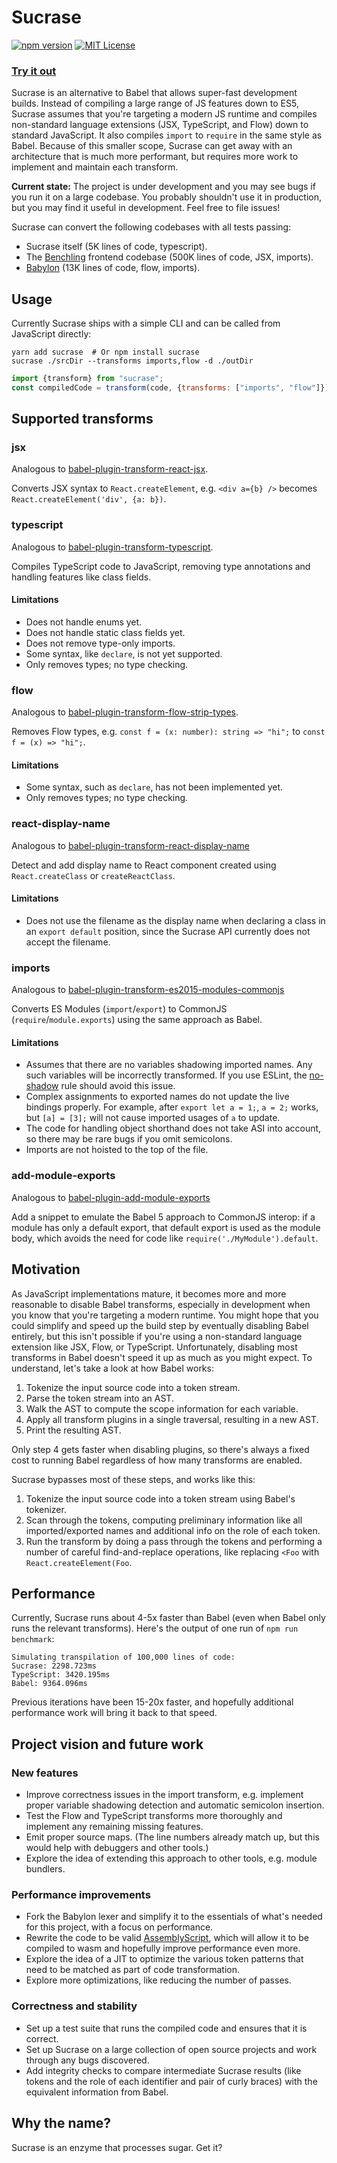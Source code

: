 # Sucrase

[![npm version](https://badge.fury.io/js/sucrase.svg)](https://www.npmjs.com/package/sucrase)
[![MIT License](https://img.shields.io/npm/l/express.svg?maxAge=2592000)](LICENSE)

### [Try it out](https://sucrase.io)

Sucrase is an alternative to Babel that allows super-fast development builds.
Instead of compiling a large range of JS features down to ES5, Sucrase assumes
that you're targeting a modern JS runtime and compiles non-standard language
extensions (JSX, TypeScript, and Flow) down to standard JavaScript. It also
compiles `import` to `require` in the same style as Babel. Because of this
smaller scope, Sucrase can get away with an architecture that is much more
performant, but requires more work to implement and maintain each transform.

**Current state:** The project is under development and you may see bugs if you
run it on a large codebase. You probably shouldn't use it in production, but you
may find it useful in development. Feel free to file issues!

Sucrase can convert the following codebases with all tests passing:
* Sucrase itself (5K lines of code, typescript).
* The [Benchling](https://benchling.com/) frontend codebase
  (500K lines of code, JSX, imports).
* [Babylon](https://github.com/babel/babel/tree/master/packages/babylon)
  (13K lines of code, flow, imports).

## Usage

Currently Sucrase ships with a simple CLI and can be called from JavaScript
directly:

```
yarn add sucrase  # Or npm install sucrase
sucrase ./srcDir --transforms imports,flow -d ./outDir
```

```js
import {transform} from "sucrase";
const compiledCode = transform(code, {transforms: ["imports", "flow"]});
```

## Supported transforms

### jsx

Analogous to [babel-plugin-transform-react-jsx](https://babeljs.io/docs/plugins/transform-react-jsx/).

Converts JSX syntax to `React.createElement`, e.g. `<div a={b} />` becomes
`React.createElement('div', {a: b})`.

### typescript

Analogous to [babel-plugin-transform-typescript](https://github.com/babel/babel/tree/master/packages/babel-plugin-transform-typescript).

Compiles TypeScript code to JavaScript, removing type annotations and handling
features like class fields.

#### Limitations

* Does not handle enums yet.
* Does not handle static class fields yet.
* Does not remove type-only imports.
* Some syntax, like `declare`, is not yet supported.
* Only removes types; no type checking.

### flow

Analogous to [babel-plugin-transform-flow-strip-types](https://babeljs.io/docs/plugins/transform-flow-strip-types/).

Removes Flow types, e.g. `const f = (x: number): string => "hi";` to
`const f = (x) => "hi";`.

#### Limitations

* Some syntax, such as `declare`, has not been implemented yet.
* Only removes types; no type checking.

### react-display-name

Analogous to [babel-plugin-transform-react-display-name](https://babeljs.io/docs/plugins/transform-react-display-name/)

Detect and add display name to React component created using `React.createClass`
or `createReactClass`.

#### Limitations

* Does not use the filename as the display name when declaring a class in an
  `export default` position, since the Sucrase API currently does not accept the
  filename.

### imports

Analogous to [babel-plugin-transform-es2015-modules-commonjs](https://babeljs.io/docs/plugins/transform-es2015-modules-commonjs/)

Converts ES Modules (`import`/`export`) to CommonJS (`require`/`module.exports`)
using the same approach as Babel.

#### Limitations

* Assumes that there are no variables shadowing imported names. Any such
  variables will be incorrectly transformed. If you use ESLint, the
  [no-shadow](https://eslint.org/docs/rules/no-shadow) rule should avoid this
  issue.
* Complex assignments to exported names do not update the live bindings
  properly. For example, after `export let a = 1;`, `a = 2;` works, but
  `[a] = [3];` will not cause imported usages of `a` to update.
* The code for handling object shorthand does not take ASI into account, so
  there may be rare bugs if you omit semicolons.
* Imports are not hoisted to the top of the file.

### add-module-exports

Analogous to [babel-plugin-add-module-exports](https://github.com/59naga/babel-plugin-add-module-exports)

Add a snippet to emulate the Babel 5 approach to CommonJS interop: if a module
has only a default export, that default export is used as the module body, which
avoids the need for code like `require('./MyModule').default`.

## Motivation

As JavaScript implementations mature, it becomes more and more reasonable to
disable Babel transforms, especially in development when you know that you're
targeting a modern runtime. You might hope that you could simplify and speed up
the build step by eventually disabling Babel entirely, but this isn't possible
if you're using a non-standard language extension like JSX, Flow, or TypeScript.
Unfortunately, disabling most transforms in Babel doesn't speed it up as much as
you might expect. To understand, let's take a look at how Babel works:

1. Tokenize the input source code into a token stream.
2. Parse the token stream into an AST.
3. Walk the AST to compute the scope information for each variable.
4. Apply all transform plugins in a single traversal, resulting in a new AST.
5. Print the resulting AST.

Only step 4 gets faster when disabling plugins, so there's always a fixed cost
to running Babel regardless of how many transforms are enabled.

Sucrase bypasses most of these steps, and works like this:
1. Tokenize the input source code into a token stream using Babel's tokenizer.
2. Scan through the tokens, computing preliminary information like all
   imported/exported names and additional info on the role of each token.
3. Run the transform by doing a pass through the tokens and performing a number
   of careful find-and-replace operations, like replacing `<Foo` with
   `React.createElement(Foo`.

## Performance

Currently, Sucrase runs about 4-5x faster than Babel (even when Babel only runs
the relevant transforms). Here's the output of one run of `npm run benchmark`:

```
Simulating transpilation of 100,000 lines of code:
Sucrase: 2298.723ms
TypeScript: 3420.195ms
Babel: 9364.096ms
```

Previous iterations have been 15-20x faster, and hopefully additional
performance work will bring it back to that speed.

## Project vision and future work

### New features

* Improve correctness issues in the import transform, e.g. implement proper
  variable shadowing detection and automatic semicolon insertion.
* Test the Flow and TypeScript transforms more thoroughly and implement any
  remaining missing features.
* Emit proper source maps. (The line numbers already match up, but this would
  help with debuggers and other tools.)
* Explore the idea of extending this approach to other tools, e.g. module
  bundlers.

### Performance improvements

* Fork the Babylon lexer and simplify it to the essentials of what's needed
  for this project, with a focus on performance.
* Rewrite the code to be valid [AssemblyScript](https://github.com/AssemblyScript/assemblyscript),
  which will allow it to be compiled to wasm and hopefully improve performance
  even more.
* Explore the idea of a JIT to optimize the various token patterns that need to
  be matched as part of code transformation.
* Explore more optimizations, like reducing the number of passes.

### Correctness and stability

* Set up a test suite that runs the compiled code and ensures that it is
  correct.
* Set up Sucrase on a large collection of open source projects and work through
  any bugs discovered.
* Add integrity checks to compare intermediate Sucrase results (like tokens and
  the role of each identifier and pair of curly braces) with the equivalent
  information from Babel.

## Why the name?

Sucrase is an enzyme that processes sugar. Get it?
